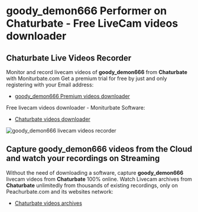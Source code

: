 # goody_demon666 Performer on Chaturbate - Free LiveCam videos downloader

## Chaturbate Live Videos Recorder

Monitor and record livecam videos of **goody_demon666** from **Chaturbate** with Moniturbate.com
Get a premium trial for free by just and only registering with your Email address:
* [goody_demon666 Premium videos downloader](https://moniturbate.com/request-demo-licence-key.html)

Free livecam videos downloader - Moniturbate Software:
* [Chaturbate videos downloader](https://moniturbate.com/moniturbate-download-software.html)

![goody_demon666 livecam videos recorder](https://peachurnet.com/templates/moniturbate-software.png)


## Capture goody_demon666 videos from the Cloud and watch your recordings on Streaming

Without the need of downloading a software, capture **goody_demon666** livecam videos from **Chaturbate** 100% online.
Watch Livecam archives from **Chaturbate** unlimitedly from thousands of existing recordings, only on Peachurbate.com and its websites network:
* [Chaturbate videos archives](https://peachurnet.com/)